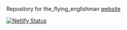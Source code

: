 Repository for the_flying_englishman [website](https://www.the-flying-englishman.com/)

[![Netlify Status](https://api.netlify.com/api/v1/badges/8103849c-4afc-4c2e-b6f1-7b859812230e/deploy-status)](https://app.netlify.com/sites/theflyingenglishman/deploys)
